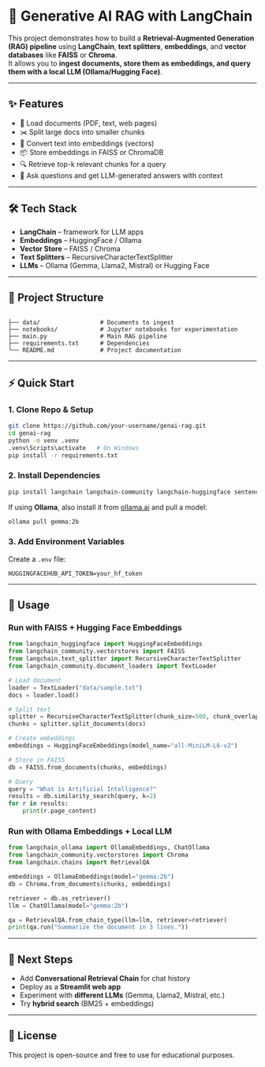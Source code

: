 # 🧠 Generative AI RAG with LangChain

This project demonstrates how to build a **Retrieval-Augmented Generation (RAG) pipeline** using **LangChain**, **text splitters**, **embeddings**, and **vector databases** like **FAISS** or **Chroma**.  
It allows you to **ingest documents, store them as embeddings, and query them with a local LLM (Ollama/Hugging Face)**.

---

## ✨ Features
- 📄 Load documents (PDF, text, web pages)  
- ✂️ Split large docs into smaller chunks  
- 🔢 Convert text into embeddings (vectors)  
- 📦 Store embeddings in FAISS or ChromaDB  
- 🔍 Retrieve top-k relevant chunks for a query  
- 💬 Ask questions and get LLM-generated answers with context  

---

## 🛠️ Tech Stack
- **LangChain** – framework for LLM apps  
- **Embeddings** – HuggingFace / Ollama  
- **Vector Store** – FAISS / Chroma  
- **Text Splitters** – RecursiveCharacterTextSplitter  
- **LLMs** – Ollama (Gemma, Llama2, Mistral) or Hugging Face  

---

## 📂 Project Structure
```

├── data/                 # Documents to ingest
├── notebooks/            # Jupyter notebooks for experimentation
├── main.py               # Main RAG pipeline
├── requirements.txt      # Dependencies
└── README.md             # Project documentation

````

---

## ⚡ Quick Start

### 1. Clone Repo & Setup
```bash
git clone https://github.com/your-username/genai-rag.git
cd genai-rag
python -m venv .venv
.venv\Scripts\activate   # On Windows
pip install -r requirements.txt
````

### 2. Install Dependencies

```bash
pip install langchain langchain-community langchain-huggingface sentence-transformers faiss-cpu chromadb python-dotenv
```

If using **Ollama**, also install it from [ollama.ai](https://ollama.ai) and pull a model:

```bash
ollama pull gemma:2b
```

### 3. Add Environment Variables

Create a `.env` file:

```
HUGGINGFACEHUB_API_TOKEN=your_hf_token
```

---

## 🚀 Usage

### Run with FAISS + Hugging Face Embeddings

```python
from langchain_huggingface import HuggingFaceEmbeddings
from langchain_community.vectorstores import FAISS
from langchain.text_splitter import RecursiveCharacterTextSplitter
from langchain_community.document_loaders import TextLoader

# Load document
loader = TextLoader("data/sample.txt")
docs = loader.load()

# Split text
splitter = RecursiveCharacterTextSplitter(chunk_size=500, chunk_overlap=50)
chunks = splitter.split_documents(docs)

# Create embeddings
embeddings = HuggingFaceEmbeddings(model_name="all-MiniLM-L6-v2")

# Store in FAISS
db = FAISS.from_documents(chunks, embeddings)

# Query
query = "What is Artificial Intelligence?"
results = db.similarity_search(query, k=2)
for r in results:
    print(r.page_content)
```

### Run with Ollama Embeddings + Local LLM

```python
from langchain_ollama import OllamaEmbeddings, ChatOllama
from langchain_community.vectorstores import Chroma
from langchain.chains import RetrievalQA

embeddings = OllamaEmbeddings(model="gemma:2b")
db = Chroma.from_documents(chunks, embeddings)

retriever = db.as_retriever()
llm = ChatOllama(model="gemma:2b")

qa = RetrievalQA.from_chain_type(llm=llm, retriever=retriever)
print(qa.run("Summarize the document in 3 lines."))
```

---

## 📌 Next Steps

* Add **Conversational Retrieval Chain** for chat history
* Deploy as a **Streamlit web app**
* Experiment with **different LLMs** (Gemma, Llama2, Mistral, etc.)
* Try **hybrid search** (BM25 + embeddings)

---

## 📜 License

This project is open-source and free to use for educational purposes.


